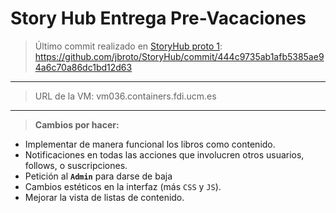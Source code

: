 #  Story Hub Entrega Pre-Vacaciones
 

> Último commit realizado en [StoryHub proto 1](https://github.com/jbroto/StoryHub/tree/444c9735ab1afb5385ae94a6c70a86dc1bd12d63/StoryHub%20proto%201): https://github.com/jbroto/StoryHub/commit/444c9735ab1afb5385ae94a6c70a86dc1bd12d63
<hr>

> URL de la VM: 
> vm036.containers.fdi.ucm.es 
<hr>


> **Cambios por hacer:**

- Implementar de manera funcional los libros como contenido.
- Notificaciones en todas las acciones que involucren otros usuarios, follows, o suscripciones.
- Petición al **`Admin`** para darse de baja
- Cambios estéticos en la interfaz (más `CSS` y `JS`).
- Mejorar la vista de listas de contenido.

